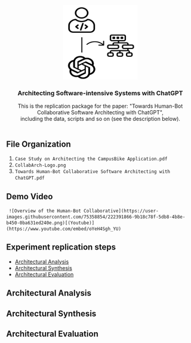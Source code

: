 <p align="center">
  <a href="https://www.youtube.com/embed/oYeH4Sgh_YU">
    <img src="CollabArch-Logo.png" alt="chatGPT logo" width="200" height="200">
  </a>
</p>

<h3 align="center">Architecting Software-intensive Systems with ChatGPT</h3>

<p align="center">
  This is the replication package for the paper: "Towards Human-Bot Collaborative Software Architecting with ChatGPT",
  <br>including the data, scripts and so on (see the description below).
  <br>
  <br>
  
## File Organization

1. `Case Study on Architecting the CampusBike Application.pdf`
2. `CollabArch-Logo.png` 
3. `Towards Human-Bot Collaborative Software Architecting with ChatGPT.pdf` 

## Demo Video 
 
<p align="center">

     
     ![Overview of the Human-Bot Collaborative](https://user-images.githubusercontent.com/75358854/222391866-9b18c78f-5db8-4b8e-b450-0ba631ed240e.png)[(Youtube)](https://www.youtube.com/embed/oYeH4Sgh_YU)
     

</p>


## Experiment replication steps

- [Architectural Analysis](#architectural-analysis)
- [Architectural Synthesis](#architectural-synthesis)
- [Architectural Evaluation](#architectural-evaluation)



## Architectural Analysis


  
## Architectural Synthesis



## Architectural Evaluation



